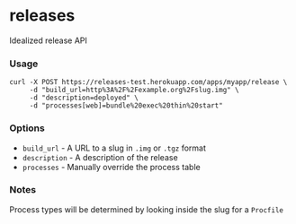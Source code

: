 # releases

Idealized release API

### Usage

    curl -X POST https://releases-test.herokuapp.com/apps/myapp/release \
         -d "build_url=http%3A%2F%2Fexample.org%2Fslug.img" \
         -d "description=deployed" \
         -d "processes[web]=bundle%20exec%20thin%20start"

### Options

* `build_url` - A URL to a slug in `.img` or `.tgz` format
* `description` - A description of the release
* `processes` - Manually override the process table

### Notes

Process types will be determined by looking inside the slug for a `Procfile`

